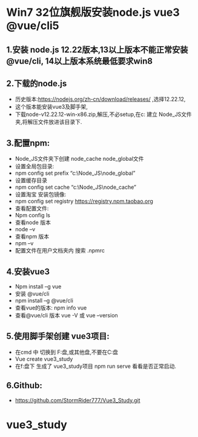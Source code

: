 ﻿# Win7 32位旗舰版安装node.js vue3 @vue/cli5
## 1.安装 node.js 12.22版本,13以上版本不能正常安装@vue/cli, **14以上版本系统最低要求win8**
## 2.下载的node.js
- 历史版本:https://nodejs.org/zh-cn/download/releases/ ,选择12.22.12,
- 这个版本能安装vue3及脚手架,
- 下载node-v12.22.12-win-x86.zip,解压,不必setup,在c: 建立 Node_JS文件夹,将解压文件放进该目录下.  
## 3.配置npm: 
- Node_JS文件夹下创建  node_cache  node_global文件
- 设置全局包目录:
- npm config set prefix “c:\Node_JS\node_global” 
- 设置缓存目录
- npm config set cache “c:\Node_JS\node_cache”  
- 设置淘宝 安装包镜像:
- npm config set registry https://registry.npm.taobao.org
- 查看配置文件:
- Npm config ls
- 查看node 版本
- node –v
- 查看npm 版本
-   npm –v
- 配置文件在用户文档夹内 搜索 .npmrc
## 4.安装vue3
- Npm install –g vue
- 安装 @vue/cli
- npm install –g @vue/cli
- 查看vue的版本: npm info vue
- 查看@vue/cli 版本 vue -V  或 vue –version
## 5.使用脚手架创建 vue3项目:
- 在cmd 中 切换到 F:盘,或其他盘,不要在C:盘
- Vue create vue3_study 
- 在f:盘下 生成了 vue3_study项目 npm run serve 看看是否正常启动.

## 6.Github: 
- https://github.com/StormRider777/Vue3_Study.git 
  
        

# vue3_study



